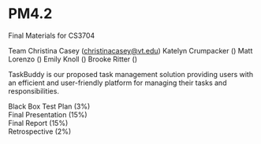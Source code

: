 # PM4.2
Final Materials for CS3704  

Team
Christina Casey (christinacasey@vt.edu)
Katelyn Crumpacker ()
Matt Lorenzo ()
Emily Knoll ()
Brooke Ritter ()

TaskBuddy is our proposed task management solution providing users with an efficient and user-friendly platform for managing their tasks and responsibilities.


Black Box Test Plan (3%)  
Final Presentation (15%)   
Final Report (15%)  
Retrospective (2%)  

